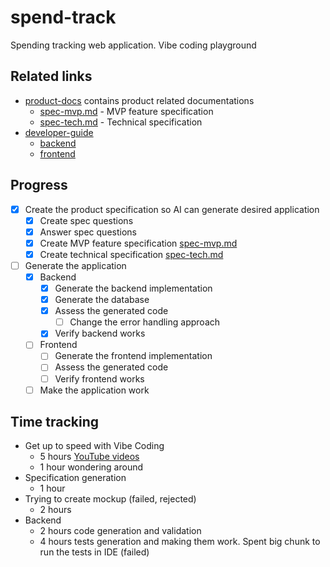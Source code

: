 # spend-track

Spending tracking web application. Vibe coding playground

## Related links

- [product-docs](./product-docs/readme.md) contains product related documentations
  - [spec-mvp.md](./product-docs/spec-mvp.md) - MVP feature specification
  - [spec-tech.md](./product-docs/spec-tech.md) - Technical specification
- [developer-guide](./developer-guide.md)
  - [backend](./backend/readme.md)
  - [frontend](./frontend/readme.md)

  


## Progress
- [x] Create the product specification so AI can generate desired application
  - [x] Create spec questions
  - [x] Answer spec questions
  - [x] Create MVP feature specification [spec-mvp.md](./product-docs/spec-mvp.md)
  - [x] Create technical specification [spec-tech.md](./product-docs/spec-tech.md)
- [ ] Generate the application
  - [x] Backend
    - [x] Generate the backend implementation
    - [x] Generate the database
    - [x] Assess the generated code
      - [ ] Change the error handling approach
    - [x] Verify backend works
  - [ ] Frontend
    - [ ] Generate the frontend implementation
    - [ ] Assess the generated code
    - [ ] Verify frontend works
  - [ ] Make the application work

## Time tracking
  - Get up to speed with Vibe Coding
    - 5 hours [YouTube videos](https://www.youtube.com/watch?v=ouT8ItvJla8&list=PL3oz1i0WHwPOJC2aoF8_eNZe9wiCCNXTz)
    - 1 hour wondering around
  - Specification generation
    - 1 hour
  - Trying to create mockup (failed, rejected)
    - 2 hours
  - Backend 
    - 2 hours code generation and validation
    - 4 hours tests generation and making them work. Spent big chunk to run the tests in IDE (failed)